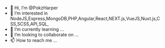 - 👋 Hi, I’m @PokzHarper
- 👀 I’m interested in NodeJS,Express,MongoDB,PHP,Angular,React,NEXT.js,VueJS,Nuxt.js,CSS,SCSS,API,SQL,
- 🌱 I’m currently learning ...
- 💞️ I’m looking to collaborate on ...
- 📫 How to reach me ...

<!---
PokzHarper/PokzHarper is a ✨ special ✨ repository because its `README.md` (this file) appears on your GitHub profile.
You can click the Preview link to take a look at your changes.
--->

